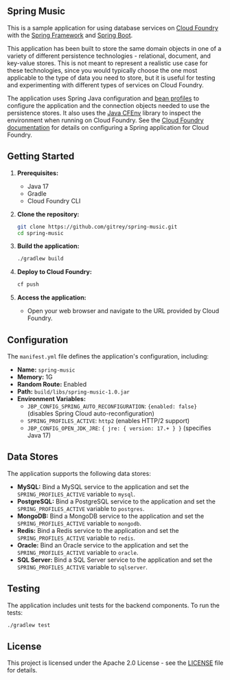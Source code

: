 ## Spring Music

This is a sample application for using database services on [Cloud Foundry](http://cloudfoundry.org) with the [Spring Framework](http://spring.io) and [Spring Boot](http://projects.spring.io/spring-boot/).

This application has been built to store the same domain objects in one of a variety of different persistence technologies - relational, document, and key-value stores. This is not meant to represent a realistic use case for these technologies, since you would typically choose the one most applicable to the type of data you need to store, but it is useful for testing and experimenting with different types of services on Cloud Foundry.

The application uses Spring Java configuration and [bean profiles](http://docs.spring.io/spring-boot/docs/current/reference/html/boot-features-profiles.html) to configure the application and the connection objects needed to use the persistence stores. It also uses the [Java CFEnv](https://github.com/pivotal-cf/java-cfenv/) library to inspect the environment when running on Cloud Foundry. See the [Cloud Foundry documentation](http://docs.cloudfoundry.org/buildpacks/java/spring-service-bindings.html) for details on configuring a Spring application for Cloud Foundry.

## Getting Started

1. **Prerequisites:**
   - Java 17
   - Gradle
   - Cloud Foundry CLI

2. **Clone the repository:**
   ```bash
   git clone https://github.com/gitrey/spring-music.git
   cd spring-music
   ```

3. **Build the application:**
   ```bash
   ./gradlew build
   ```

4. **Deploy to Cloud Foundry:**
   ```bash
   cf push
   ```

5. **Access the application:**
   - Open your web browser and navigate to the URL provided by Cloud Foundry.

## Configuration

The `manifest.yml` file defines the application's configuration, including:

- **Name:** `spring-music`
- **Memory:** 1G
- **Random Route:** Enabled
- **Path:** `build/libs/spring-music-1.0.jar`
- **Environment Variables:**
    - `JBP_CONFIG_SPRING_AUTO_RECONFIGURATION`: `{enabled: false}` (disables Spring Cloud auto-reconfiguration)
    - `SPRING_PROFILES_ACTIVE`: `http2` (enables HTTP/2 support)
    - `JBP_CONFIG_OPEN_JDK_JRE`: `{ jre: { version: 17.+ } }` (specifies Java 17)

## Data Stores

The application supports the following data stores:

- **MySQL:**  Bind a MySQL service to the application and set the `SPRING_PROFILES_ACTIVE` variable to `mysql`.
- **PostgreSQL:** Bind a PostgreSQL service to the application and set the `SPRING_PROFILES_ACTIVE` variable to `postgres`.
- **MongoDB:** Bind a MongoDB service to the application and set the `SPRING_PROFILES_ACTIVE` variable to `mongodb`.
- **Redis:** Bind a Redis service to the application and set the `SPRING_PROFILES_ACTIVE` variable to `redis`.
- **Oracle:** Bind an Oracle service to the application and set the `SPRING_PROFILES_ACTIVE` variable to `oracle`.
- **SQL Server:** Bind a SQL Server service to the application and set the `SPRING_PROFILES_ACTIVE` variable to `sqlserver`.

## Testing

The application includes unit tests for the backend components. To run the tests:

```bash
./gradlew test
```

## License

This project is licensed under the Apache 2.0 License - see the [LICENSE](LICENSE) file for details.


